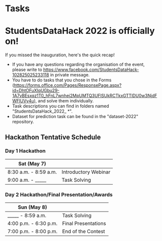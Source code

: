 # Tasks

# StudentsDataHack 2022 is officially on!

If you missed the inauguration, here's the quick recap!

- If you have any questions regarding the organisation of the event, please write to https://www.facebook.com/StudentsDataHack-102825025233118 in private message.
- You have to do tasks that you chose in the Forms (https://forms.office.com/Pages/ResponsePage.aspx?id=DhtOFuXIqUGbu29-1A7vBEsxqz1T0_hFnL7wnhej2MpUMTQ3UFlSUkRCTkxGTTlDU0w3NjdFWFlUVy4u), and solve them individually.
- Task descriptions you can find in folders named "StudentsDataHack_2022_ *".
- Dataset for prediction task can be found in the "dataset-2022" repository.

## Hackathon Tentative Schedule
### Day 1 Hackathon
| Sat (May 7) |  |
| -------------- | --------------------------------- |
| 8:30 a.m. - 8:59 a.m. | Introductory Webinar|
| 9:00 a.m. - _____  | Task Solving |

### Day 2 Hackathon/Final Presentation/Awards
| Sun (May 8) |  |
| -------------- | --------------------------------- |
| _____ - 8:59 a.m. |  Task Solving |
| 4:00 p.m. - 6:30 p.m. | Final Presentations |
| 7:00 p.m. - 8:00 p.m. | End of the Contest |
